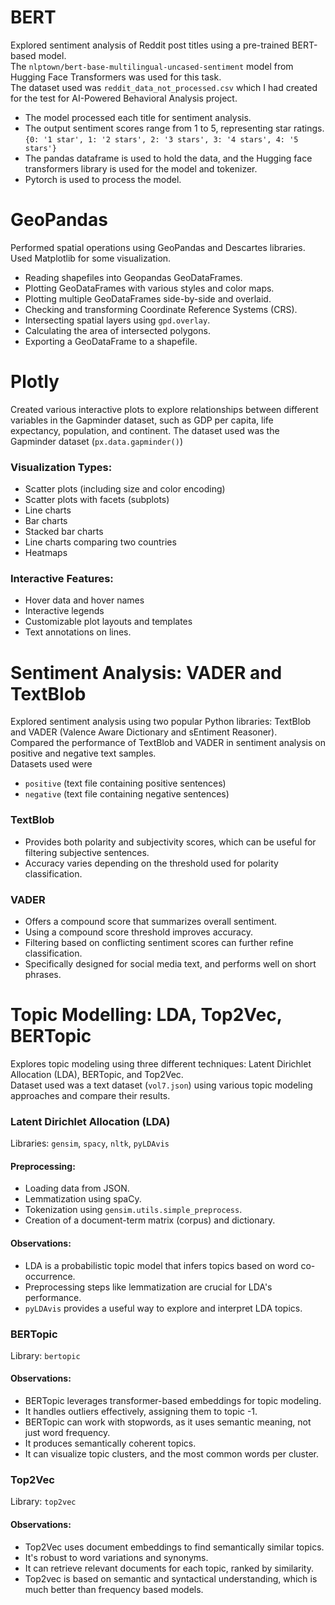 # BERT 
Explored sentiment analysis of Reddit post titles using a pre-trained BERT-based model.  
The `nlptown/bert-base-multilingual-uncased-sentiment` model from Hugging Face Transformers was used for this task.  
The dataset used was `reddit_data_not_processed.csv` which I had created for the test for AI-Powered Behavioral Analysis project.  
* The model processed each title for sentiment analysis.
* The output sentiment scores range from 1 to 5, representing star ratings.
    ``
    {0: '1 star', 1: '2 stars', 2: '3 stars', 3: '4 stars', 4: '5 stars'}
    ``
* The pandas dataframe is used to hold the data, and the Hugging face transformers library is used for the model and tokenizer.
* Pytorch is used to process the model.

# GeoPandas 
Performed spatial operations using GeoPandas and Descartes libraries. Used Matplotlib for some visualization.
* Reading shapefiles into Geopandas GeoDataFrames.
* Plotting GeoDataFrames with various styles and color maps.
* Plotting multiple GeoDataFrames side-by-side and overlaid.
* Checking and transforming Coordinate Reference Systems (CRS).
* Intersecting spatial layers using `gpd.overlay`.
* Calculating the area of intersected polygons.
* Exporting a GeoDataFrame to a shapefile.

# Plotly
Created various interactive plots to explore relationships between different variables in the Gapminder dataset, such as GDP per capita, life expectancy, population, and continent.
The dataset used was the Gapminder dataset (`px.data.gapminder()`)
### Visualization Types:
* Scatter plots (including size and color encoding)
* Scatter plots with facets (subplots)
* Line charts
* Bar charts
* Stacked bar charts
* Line charts comparing two countries
* Heatmaps
### Interactive Features:
* Hover data and hover names
* Interactive legends
* Customizable plot layouts and templates
* Text annotations on lines.


# Sentiment Analysis: VADER and TextBlob
Explored sentiment analysis using two popular Python libraries: TextBlob and VADER (Valence Aware Dictionary and sEntiment Reasoner).  
Compared the performance of TextBlob and VADER in sentiment analysis on positive and negative text samples.  
Datasets used were  
- `positive` (text file containing positive sentences)  
- `negative` (text file containing negative sentences)

### TextBlob
* Provides both polarity and subjectivity scores, which can be useful for filtering subjective sentences.
* Accuracy varies depending on the threshold used for polarity classification.

### VADER
* Offers a compound score that summarizes overall sentiment.
* Using a compound score threshold improves accuracy.
* Filtering based on conflicting sentiment scores can further refine classification.
* Specifically designed for social media text, and performs well on short phrases.

# Topic Modelling: LDA, Top2Vec, BERTopic
Explores topic modeling using three different techniques: Latent Dirichlet Allocation (LDA), BERTopic, and Top2Vec.   
Dataset used was a text dataset (`vol7.json`) using various topic modeling approaches and compare their results.   

### Latent Dirichlet Allocation (LDA)
Libraries: `gensim`, `spacy`, `nltk`, `pyLDAvis`
#### Preprocessing:
* Loading data from JSON.
* Lemmatization using spaCy.
* Tokenization using `gensim.utils.simple_preprocess`.
* Creation of a document-term matrix (corpus) and dictionary.  
#### Observations:
* LDA is a probabilistic topic model that infers topics based on word co-occurrence.
* Preprocessing steps like lemmatization are crucial for LDA's performance.
* `pyLDAvis` provides a useful way to explore and interpret LDA topics.

### BERTopic
Library: `bertopic`
#### Observations:
* BERTopic leverages transformer-based embeddings for topic modeling.
* It handles outliers effectively, assigning them to topic -1.
* BERTopic can work with stopwords, as it uses semantic meaning, not just word frequency.
* It produces semantically coherent topics.
* It can visualize topic clusters, and the most common words per cluster.

### Top2Vec
Library: `top2vec`
#### Observations:
* Top2Vec uses document embeddings to find semantically similar topics.
* It's robust to word variations and synonyms.
* It can retrieve relevant documents for each topic, ranked by similarity.
* Top2vec is based on semantic and syntactical understanding, which is much better than frequency based models.
